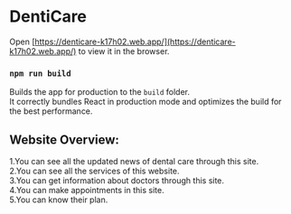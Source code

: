 # DentiCare


Open [https://denticare-k17h02.web.app/](https://denticare-k17h02.web.app/) to view it in the browser.




### `npm run build`

Builds the app for production to the `build` folder.\
It correctly bundles React in production mode and optimizes the build for the best performance.




## Website Overview:
1.You can see all the updated news of dental care through this site. <br>
2.You can see all the services of this website. <br>
3.You can get information about doctors through this site. <br>
4.You can make appointments in this site. <br>
5.You can know their plan. 